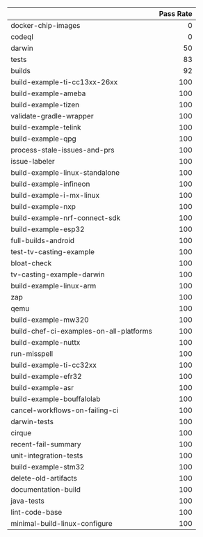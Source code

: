 |                                         |   Pass Rate |
|:----------------------------------------|------------:|
| docker-chip-images                      |           0 |
| codeql                                  |           0 |
| darwin                                  |          50 |
| tests                                   |          83 |
| builds                                  |          92 |
| build-example-ti-cc13xx-26xx            |         100 |
| build-example-ameba                     |         100 |
| build-example-tizen                     |         100 |
| validate-gradle-wrapper                 |         100 |
| build-example-telink                    |         100 |
| build-example-qpg                       |         100 |
| process-stale-issues-and-prs            |         100 |
| issue-labeler                           |         100 |
| build-example-linux-standalone          |         100 |
| build-example-infineon                  |         100 |
| build-example-i-mx-linux                |         100 |
| build-example-nxp                       |         100 |
| build-example-nrf-connect-sdk           |         100 |
| build-example-esp32                     |         100 |
| full-builds-android                     |         100 |
| test-tv-casting-example                 |         100 |
| bloat-check                             |         100 |
| tv-casting-example-darwin               |         100 |
| build-example-linux-arm                 |         100 |
| zap                                     |         100 |
| qemu                                    |         100 |
| build-example-mw320                     |         100 |
| build-chef-ci-examples-on-all-platforms |         100 |
| build-example-nuttx                     |         100 |
| run-misspell                            |         100 |
| build-example-ti-cc32xx                 |         100 |
| build-example-efr32                     |         100 |
| build-example-asr                       |         100 |
| build-example-bouffalolab               |         100 |
| cancel-workflows-on-failing-ci          |         100 |
| darwin-tests                            |         100 |
| cirque                                  |         100 |
| recent-fail-summary                     |         100 |
| unit-integration-tests                  |         100 |
| build-example-stm32                     |         100 |
| delete-old-artifacts                    |         100 |
| documentation-build                     |         100 |
| java-tests                              |         100 |
| lint-code-base                          |         100 |
| minimal-build-linux-configure           |         100 |